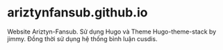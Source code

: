 # ariztynfansub.github.io
Website Ariztyn-Fansub. Sử dụng Hugo và Theme Hugo-theme-stack by jimmy. Đồng thời sử dụng hệ thống bình luận cusdis.
